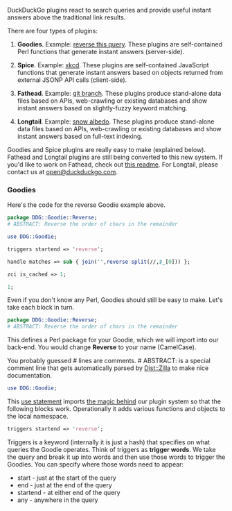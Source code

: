 DuckDuckGo plugins react to search queries and provide useful instant answers above the traditional link results.

There are four types of plugins:

1. **Goodies**. Example: [reverse this query](https://duckduckgo.com/?q=reverse+this+query). These plugins are self-contained Perl functions that generate instant answers (server-side).

2. **Spice**. Example: [xkcd](https://duckduckgo.com/?q=xkcd). These plugins are self-contained JavaScript functions that generate instant answers based on objects returned from external JSONP API calls (client-side).

3. **Fathead**. Example: [git branch](https://duckduckgo.com/?q=git+branch). These plugins produce stand-alone data files based on APIs, web-crawling or existing databases and show instant answers based on slightly-fuzzy keyword matching.

4. **Longtail**. Example: [snow albedo](https://duckduckgo.com/?q=snow+albedo). These plugins produce stand-alone data files based on APIs, web-crawling or existing databases and show instant answers based on full-text indexing.

Goodies and Spice plugins are really easy to make (explained below). Fathead and Longtail plugins are still being converted to this new system. If you'd like to work on Fathead, check out [this readme](https://github.com/duckduckgo/zeroclickinfo-fathead). For Longtail, please contact us at open@duckduckgo.com.

### Goodies

Here's the code for the reverse Goodie example above.

```perl
package DDG::Goodie::Reverse;
# ABSTRACT: Reverse the order of chars in the remainder

use DDG::Goodie;

triggers startend => 'reverse';

handle matches => sub { join('',reverse split(//,$_[0])) };

zci is_cached => 1;

1;
```

Even if you don't know any Perl, Goodies should still be easy to make. Let's take each block in turn.

```perl
package DDG::Goodie::Reverse;
# ABSTRACT: Reverse the order of chars in the remainder
```

This defines a Perl package for your Goodie, which we will import into our back-end. You would change **Reverse** to your name (CamelCase). 

You probably guessed # lines are comments. # ABSTRACT: is a special comment line that gets automatically parsed by [Dist::Zilla](https://metacpan.org/module/Dist::Zilla) to make nice documentation.

```perl
use DDG::Goodie;
```

This [use statement](https://duckduckgo.com/?q=perl+use) imports [the magic behind](https://github.com/duckduckgo/duckduckgo/tree/master/lib/DDG) our plugin system so that the following blocks work. Operationally it adds various functions and objects to the local namespace.

```perl
triggers startend => 'reverse';
```

Triggers is a keyword (internally it is just a hash) that specifies on what queries the Goodie operates. Think of triggers as **trigger words**. We take the query and break it up into words and then use those words to trigger the Goodies. You can specify where those words need to appear:
* start - just at the start of the query
* end - just at the end of the query
* startend - at either end of the query
* any - anywhere in the query

